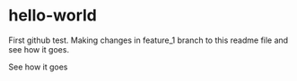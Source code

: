 # hello-world
First github test. Making changes in feature_1 branch to this readme file and see how it goes.

See how it goes


